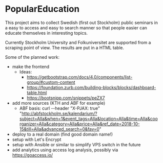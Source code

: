 # PopularEducation

This project aims to collect Swedish (first out Stockholm) public seminars in a easy to access and easy to search manner so that people easier can educate themselves in interesting topics.

Currently Stockholm University and Folkuniversitet are supported from a scraping point of view. The results are put in a HTML table. 

Some of the planned work:
- make the frontend
   - Ideas:
      - https://getbootstrap.com/docs/4.0/components/list-group/#custom-content 
      - https://foundation.zurb.com/building-blocks/blocks/dashboard-table.html
      - https://bootsnipp.com/snippets/peZX7
- add more sources (KTH and ABF for example)
   - ABF basis: curl --header "X-PJAX: true" "http://abfstockholm.se/kalendarium/?subject=Alla&when=1&event_tags=Alla&location=Alla&time=Alla&coorganizer=Alla&category=Alla&price=Alla&ref_date=2018-10-15&till=Alla&advanced_search=0&fav=0"
- deploy to a real domain (find good domain name!)
- setup with Let's Encrypt
- setup with Ansible or similar to simplify VPS switch in the future
- add analytics using access log analysis, possibly via https://goaccess.io/
